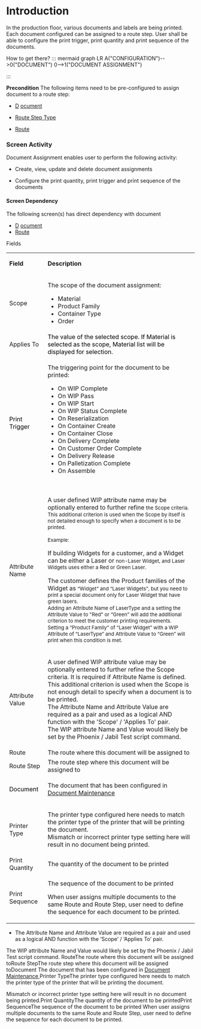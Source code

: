 # Introduction


In the production floor, various documents and labels are being printed. Each document configured can be assigned to a route step. User shall be able to configure the print trigger, print quantity and print sequence of the documents.

How to get there?
::: mermaid
graph LR
A("CONFIGURATION")-->0("DOCUMENT")
0-->1("DOCUMENT ASSIGNMENT")

:::

**Precondition** 
The following items need to be pre-configured to assign document to a route step:

- [D](/iFactory-JGP-MES/iFactory-JGP-MES-Home/iFactory-JGP-MS/CONTENT/Product/Customer.md)
[ocument](/iFactory-JGP-MES/iFactory-JGP-MES-Home/iFactory-JGP-MS/CONTENT/General-Production/Printing/Document-(3.0).md)
- [Route Step Type](/iFactory-JGP-MES/iFactory-JGP-MES-Home/iFactory-JGP-MS/CONTENT/Routing/Route-Step-Type.md)

- [Route](/iFactory-JGP-MES/iFactory-JGP-MES-Home/iFactory-JGP-MS/CONTENT/Routing/Route.md)




### Screen Activity


Document Assignment enables user to perform the following activity:

- Create, view, update and delete document assignments

- Configure the print quantity, print trigger and print sequence of the documents



#### Screen Dependency


The following screen(s) has direct dependency with document

- [D](/iFactory-JGP-MES/iFactory-JGP-MES-Home/iFactory-JGP-MS/CONTENT/Product/Customer.md)
[ocument](/iFactory-JGP-MES/iFactory-JGP-MES-Home/iFactory-JGP-MS/CONTENT/General-Production/Printing/Document-(3.0).md)
- [Route](/iFactory-JGP-MES/iFactory-JGP-MES-Home/iFactory-JGP-MS/CONTENT/Routing/Route.md)



Fields<table class="confluenceTable"><tbody><tr><td class="highlight confluenceTd"><p><strong>Field</strong></p></td><td class="highlight confluenceTd"><p><strong>Description</strong></p></td></tr><tr><td class="confluenceTd"><p>Scope</p></td><td class="confluenceTd"><p>The scope of the document assignment:</p><ul><li>Material</li><li>Product Family</li><li>Container Type</li><li>Order</li></ul></td></tr><tr><td class="confluenceTd">Applies To</td><td class="confluenceTd"><span style="color: rgb(0,0,0);">The value of the selected scope. If Material is selected as the scope, Material list will be displayed for selection. </span></td></tr><tr><td colspan="1" class="confluenceTd"><span style="color: rgb(0,0,0);">Print Trigger</span></td><td colspan="1" class="confluenceTd"><p>The triggering point for the document to be printed:</p><ul><li>On WIP Complete</li><li>On WIP Pass</li><li>On WIP Start</li><li>On WIP Status Complete</li><li>On Reserialization</li><li>On Container Create</li><li>On Container Close</li><li>On Delivery Complete</li><li>On Customer Order Complete</li><li>On Delivery Release</li><li>On Palletization Complete</li><li>On Assemble<br /><br /></li></ul></td></tr><tr><td colspan="1" class="confluenceTd">Attribute Name</td><td colspan="1" class="confluenceTd"><p>A user defined WIP attribute name may be optionally entered to further refine <span style="background-color: transparent;font-size: 10.0pt;line-height: 13.0pt;">the Scope criteria. <br />This additional criterion is used when the Scope by it</span><span style="background-color: transparent;font-size: 10.0pt;line-height: 13.0pt;">self is not detailed enough to specify when a document is to be printed. </span></p><p><span style="background-color: transparent;font-size: 10.0pt;line-height: 13.0pt;">Example:</span></p><p>If building Widgets for a customer, and a Widget can be either a Laser or <span style="background-color: transparent;font-size: 10.0pt;line-height: 13.0pt;">non-Laser Widget, and Laser Widgets uses either a Red or Green Laser.</span></p><p>The customer defines the Product families of the Widget as <span style="background-color: transparent;font-size: 10.0pt;line-height: 13.0pt;">“Widget” and “Laser Widgets”, but you need to print a special document </span><span style="background-color: transparent;font-size: 10.0pt;line-height: 13.0pt;">only for Laser </span><span style="background-color: transparent;font-size: 10.0pt;line-height: 13.0pt;">Widget that have green lasers. <br /></span><span style="background-color: transparent;font-size: 10.0pt;line-height: 13.0pt;">Adding an Attribute Name </span><span style="background-color: transparent;font-size: 10.0pt;line-height: 13.0pt;">of LaserType and a setting the Attribute Value to "Red" or “Green” will </span><span style="background-color: transparent;font-size: 10.0pt;line-height: 13.0pt;">add the additional criterion to meet the customer printing requirements.  <br />Setting a “Product Family” of “Laser Widget” with a WIP Attribute of “LaserType” and Attribute Value to “Green” will print when this condition is met.  </span></p></td></tr><tr><td colspan="1" class="confluenceTd">Attribute Value</td><td colspan="1" class="confluenceTd"><p>A user defined WIP attribute value may be optionally entered to further refine the Scope criteria. It is required if Attribute Name is defined. <br />This additional criterion is used when the Scope is not enough detail to specify when a document is to be printed. <br />The Attribute Name and Attribute Value are required as a pair and used as a logical AND function with the 'Scope' / 'Applies To' pair. <br />The WIP attribute Name and Value would likely be set by the Phoenix / Jabil Test script command. </p></td></tr><tr><td colspan="1" class="confluenceTd">Route</td><td colspan="1" class="confluenceTd">The route where this document will be assigned to</td></tr><tr><td colspan="1" class="confluenceTd">Route Step</td><td colspan="1" class="confluenceTd"><span>The route step where this document will be assigned to</span></td></tr><tr><td colspan="1" class="confluenceTd"><span style="color: rgb(0,0,0);">Document</span></td><td colspan="1" class="confluenceTd"><p>The document that has been configured in <a href="29918398.html">Document Maintenance </a></p></td></tr><tr><td colspan="1" class="confluenceTd">Printer Type</td><td colspan="1" class="confluenceTd"><p>The printer type configured here needs to match the printer type of the printer that will be printing the document. <br />Mismatch or incorrect printer type setting here will result in no document being printed.</p></td></tr><tr><td colspan="1" class="confluenceTd">Print Quantity</td><td colspan="1" class="confluenceTd">The quantity of the document to be printed</td></tr><tr><td colspan="1" class="confluenceTd">Print Sequence</td><td colspan="1" class="confluenceTd"><p>The sequence of the document to be printed</p><p>When user assigns multiple documents to the same Route and Route Step, user need to define the sequence for each document to be printed.</p></td></tr></tbody></table>









- The Attribute Name and Attribute Value are required as a pair and used as a logical AND function with the ‘Scope’ / ‘Applies To’ pair.

The WIP attribute Name and Value would likely be set by the Phoenix / Jabil Test script command. RouteThe route where this document will be assigned toRoute StepThe route step where this document will be assigned toDocument
The document that has been configured in 
[Document Maintenance ](/iFactory-JGP-MES/iFactory-JGP-MES-Home/iFactory-JGP-MS/CONTENT/General-Production/Printing/Document-(3.0).md)Printer TypeThe printer type configured here needs to match the printer type of the printer that will be printing the document. 

Mismatch or incorrect printer type setting here will result in no document being printed.Print QuantityThe quantity of the document to be printedPrint SequenceThe sequence of the document to be printed
When user assigns multiple documents to the same Route and Route Step, user need to define the sequence for each document to be printed.
